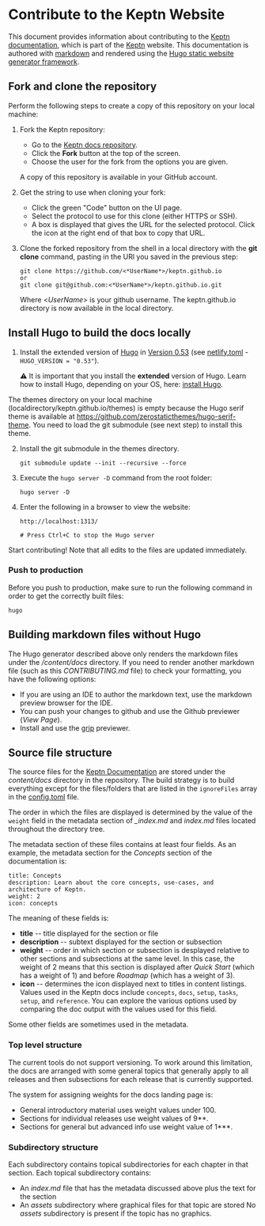 # Contribute to the Keptn Website

This document provides information about contributing to the [Keptn documentation](https://keptn.sh/docs/), which is part of the [Keptn](https://keptn.sh) website.
This documentation is authored with [markdown](https://www.markdownguide.org/basic-syntax/)
and rendered using the [Hugo static website generator framework](http://gohugo.io).

## Fork and clone the repository

Perform the following steps to create a copy of this repository on your local machine:

1. Fork the Keptn repository:

     - Go to the [Keptn docs repository](https://github.com/keptn/keptn.github.io).
     - Click the **Fork** button at the top of the screen.
     - Choose the user for the fork from the options you are given.

   A copy of this repository is available in your GitHub account.

2. Get the string to use when cloning your fork:

     - Click the green "Code" button on the UI page.
     - Select the protocol to use for this clone (either HTTPS or SSH).
     - A box is displayed that gives the URL for the selected protocol.
Click the icon at the right end of that box to copy that URL.

3. Clone the forked repository from the shell in a local directory with the **git clone** command, pasting in the URl you saved in the previous step:
    ```
    git clone https://github.com/<*UserName*>/keptn.github.io
    or
    git clone git@github.com:<*UserName*>/keptn.github.io.git
    ```
	Where <*UserName*> is your github username. The keptn.github.io directory is now available in the local directory.

## Install Hugo to build the docs locally

1. Install the extended version of [Hugo](http://gohugo.io) in [Version 0.53](https://github.com/gohugoio/hugo/releases/tag/v0.53) (see [netlify.toml](netlify.toml) - `HUGO_VERSION = "0.53"`). 

   :warning: It is important that you install the **extended** version of Hugo. Learn how to install Hugo, depending on your OS, here: [install Hugo](https://gohugo.io/getting-started/installing/).

The themes directory on your local machine (localdirectory/keptn.github.io/themes) is empty because the Hugo serif theme is available at https://github.com/zerostaticthemes/hugo-serif-theme. You need to load the git submodule (see next step) to install this theme.

2. Install the git submodule in the themes directory.
    ```
    git submodule update --init --recursive --force
    ```
3. Execute the `hugo server -D` command from the root folder:
    ```
    hugo server -D
    ```
4. Enter the following in a browser to view the website:
    ```
    http://localhost:1313/

	# Press Ctrl+C to stop the Hugo server
    ```

Start contributing! Note that all edits to the files are updated immediately.

### Push to production

Before you push to production, make sure to run the following command in order to get the correctly built files:

```
hugo
```

## Building markdown files without Hugo

The Hugo generator described above only renders the markdown files under the */content/docs* directory.
If you need to render another markdown file (such as this *CONTRIBUTING.md* file) to check your formatting, you have the following options:

   - If you are using an IDE to author the markdown text, use the markdown preview browser for the IDE.
   - You can push your changes to github and use the Github previewer (*View Page*).
   - Install and use the [grip](https://github.com/joeyespo/grip/blob/master/README.md) previewer.

## Source file structure

The source files for the [Keptn Documentation](https://keptn.sh/docs/) are stored under the *content/docs* directory in the repository.
The build strategy is to build everything except for the files/folders that are listed in the `ignoreFiles` array in the [config.toml](https://github.com/keptn/keptn.github.io/blob/master/config.toml) file.

The order in which the files are displayed is determined by the value of the `weight` field in the metadata section of *_index.md* and *index.md* files located throughout the directory tree.

The metadata section of these files contains at least four fields.
As an example, the metadata section for the *Concepts* section of the documentation is:

```
title: Concepts
description: Learn about the core concepts, use-cases, and architecture of Keptn.
weight: 2
icon: concepts
```

The meaning of these fields is:

* **title** -- title displayed for the section or file
* **description** -- subtext displayed for the section or subsection
* **weight** -- order in which section or subsection is desplayed relative to other sections and subsections at the same level.
In this case, the weight of 2 means that this section is displayed after *Quick Start* (which has a weight of 1) and before *Roadmap* (which has a weight of 3).
* **icon** -- determines the icon displayed next to titles in content listings.  Values used in the Keptn docs include `concepts`, `docs`, `setup`, `tasks`, `setup`, and `reference`.
You can explore the various options used by comparing the doc output with the values used for this field.

Some other fields are sometimes used in the metadata.

### Top level structure

The current tools do not support versioning.
To work around this limitation, the docs are arranged with some general topics that generally apply to all releases and then subsections for each release that is currently supported.

The system for assigning weights for the docs landing page is:

* General introductory material uses weight values under 100.
* Sections for individual releases use weight values of 9**.
* Sections for general but advanced info use weight value of 1***.

### Subdirectory structure

Each subdirectory contains topical subdirectories for each chapter in that section.
Each topical subdirectory contains:

  - An *index.md* file that has the metadata discussed above plus the text for the section
  - An *assets* subdirectory where graphical files for that topic are stored
No *assets* subdirectory is present if the topic has no graphics.



